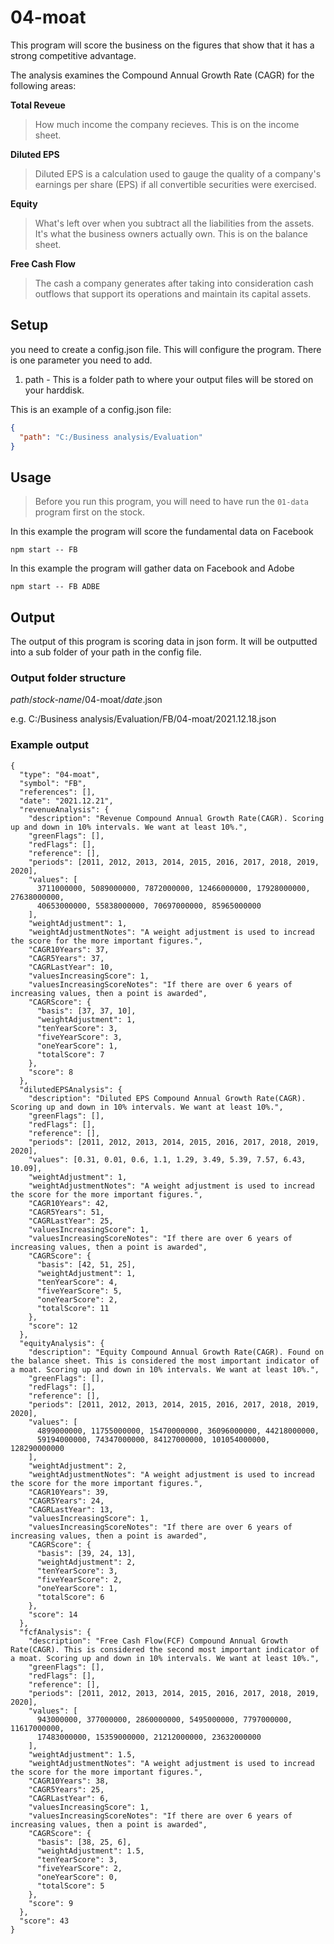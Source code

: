 # 04-moat

This program will score the business on the figures that show that it has a strong competitive advantage.

<p>The analysis examines the Compound Annual Growth Rate (CAGR) for the following areas:</p>

**Total Reveue**

> How much income the company recieves. This is on the income sheet.

**Diluted EPS**

> Diluted EPS is a calculation used to gauge the quality of a company's earnings per share (EPS) if all convertible securities were exercised.

**Equity**

> What's left over when you subtract all the liabilities from the assets. It's what the business owners actually own. This is on the balance sheet.

**Free Cash Flow**

> The cash a company generates after taking into consideration cash outflows that support its operations and maintain its capital assets.

## Setup

you need to create a config.json file. This will configure the program.
There is one parameter you need to add.

1. path - This is a folder path to where your output files will be stored on your harddisk.

This is an example of a config.json file:

```json
{
  "path": "C:/Business analysis/Evaluation"
}
```

## Usage

> Before you run this program, you will need to have run the `01-data` program first on the stock.

In this example the program will score the fundamental data on Facebook

`npm start -- FB`

In this example the program will gather data on Facebook and Adobe

`npm start -- FB ADBE`

## Output

The output of this program is scoring data in json form. It will be outputted into a sub folder of your path in the config file.

### Output folder structure

_path_/_stock-name_/04-moat/_date_.json

e.g.
C:/Business analysis/Evaluation/FB/04-moat/2021.12.18.json

### Example output

```
{
  "type": "04-moat",
  "symbol": "FB",
  "references": [],
  "date": "2021.12.21",
  "revenueAnalysis": {
    "description": "Revenue Compound Annual Growth Rate(CAGR). Scoring up and down in 10% intervals. We want at least 10%.",
    "greenFlags": [],
    "redFlags": [],
    "reference": [],
    "periods": [2011, 2012, 2013, 2014, 2015, 2016, 2017, 2018, 2019, 2020],
    "values": [
      3711000000, 5089000000, 7872000000, 12466000000, 17928000000, 27638000000,
      40653000000, 55838000000, 70697000000, 85965000000
    ],
    "weightAdjustment": 1,
    "weightAdjustmentNotes": "A weight adjustment is used to incread the score for the more important figures.",
    "CAGR10Years": 37,
    "CAGR5Years": 37,
    "CAGRLastYear": 10,
    "valuesIncreasingScore": 1,
    "valuesIncreasingScoreNotes": "If there are over 6 years of increasing values, then a point is awarded",
    "CAGRScore": {
      "basis": [37, 37, 10],
      "weightAdjustment": 1,
      "tenYearScore": 3,
      "fiveYearScore": 3,
      "oneYearScore": 1,
      "totalScore": 7
    },
    "score": 8
  },
  "dilutedEPSAnalysis": {
    "description": "Diluted EPS Compound Annual Growth Rate(CAGR). Scoring up and down in 10% intervals. We want at least 10%.",
    "greenFlags": [],
    "redFlags": [],
    "reference": [],
    "periods": [2011, 2012, 2013, 2014, 2015, 2016, 2017, 2018, 2019, 2020],
    "values": [0.31, 0.01, 0.6, 1.1, 1.29, 3.49, 5.39, 7.57, 6.43, 10.09],
    "weightAdjustment": 1,
    "weightAdjustmentNotes": "A weight adjustment is used to incread the score for the more important figures.",
    "CAGR10Years": 42,
    "CAGR5Years": 51,
    "CAGRLastYear": 25,
    "valuesIncreasingScore": 1,
    "valuesIncreasingScoreNotes": "If there are over 6 years of increasing values, then a point is awarded",
    "CAGRScore": {
      "basis": [42, 51, 25],
      "weightAdjustment": 1,
      "tenYearScore": 4,
      "fiveYearScore": 5,
      "oneYearScore": 2,
      "totalScore": 11
    },
    "score": 12
  },
  "equityAnalysis": {
    "description": "Equity Compound Annual Growth Rate(CAGR). Found on the balance sheet. This is considered the most important indicator of a moat. Scoring up and down in 10% intervals. We want at least 10%.",
    "greenFlags": [],
    "redFlags": [],
    "reference": [],
    "periods": [2011, 2012, 2013, 2014, 2015, 2016, 2017, 2018, 2019, 2020],
    "values": [
      4899000000, 11755000000, 15470000000, 36096000000, 44218000000,
      59194000000, 74347000000, 84127000000, 101054000000, 128290000000
    ],
    "weightAdjustment": 2,
    "weightAdjustmentNotes": "A weight adjustment is used to incread the score for the more important figures.",
    "CAGR10Years": 39,
    "CAGR5Years": 24,
    "CAGRLastYear": 13,
    "valuesIncreasingScore": 1,
    "valuesIncreasingScoreNotes": "If there are over 6 years of increasing values, then a point is awarded",
    "CAGRScore": {
      "basis": [39, 24, 13],
      "weightAdjustment": 2,
      "tenYearScore": 3,
      "fiveYearScore": 2,
      "oneYearScore": 1,
      "totalScore": 6
    },
    "score": 14
  },
  "fcfAnalysis": {
    "description": "Free Cash Flow(FCF) Compound Annual Growth Rate(CAGR). This is considered the second most important indicator of a moat. Scoring up and down in 10% intervals. We want at least 10%.",
    "greenFlags": [],
    "redFlags": [],
    "reference": [],
    "periods": [2011, 2012, 2013, 2014, 2015, 2016, 2017, 2018, 2019, 2020],
    "values": [
      943000000, 377000000, 2860000000, 5495000000, 7797000000, 11617000000,
      17483000000, 15359000000, 21212000000, 23632000000
    ],
    "weightAdjustment": 1.5,
    "weightAdjustmentNotes": "A weight adjustment is used to incread the score for the more important figures.",
    "CAGR10Years": 38,
    "CAGR5Years": 25,
    "CAGRLastYear": 6,
    "valuesIncreasingScore": 1,
    "valuesIncreasingScoreNotes": "If there are over 6 years of increasing values, then a point is awarded",
    "CAGRScore": {
      "basis": [38, 25, 6],
      "weightAdjustment": 1.5,
      "tenYearScore": 3,
      "fiveYearScore": 2,
      "oneYearScore": 0,
      "totalScore": 5
    },
    "score": 9
  },
  "score": 43
}
```
